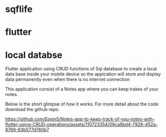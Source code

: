 # sqflife

# flutter

# local databse

Flutter applicaiton using CRUD functions of Sql database to create a local data base inside your mobile device so the appication will store and display data permanently even when there is no internet connection 

This application consist of a Notes app where you can keep trakes of your notes.

Below is the short glimpse of how it works.
For more detail about the code download the github repo.





https://github.com/Epein5/Notes-app-to-keep-track-of-you-notes-with-flutter-using-CRUD-operations/assets/110723354/06ca8bd4-7928-452a-8769-63b577d760b7

